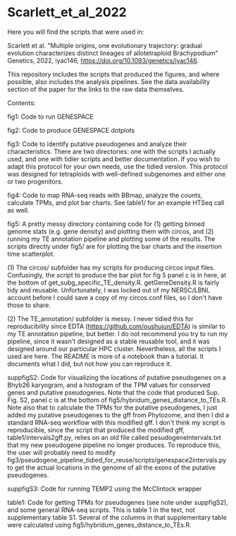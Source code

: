# Scarlett_et_al_2022
Here you will find the scripts that were used in: 

Scarlett et al. "Multiple origins, one evolutionary trajectory: gradual evolution characterizes distinct lineages of allotetraploid Brachypodium" Genetics, 2022, iyac146, https://doi.org/10.1093/genetics/iyac146. 

This repository includes the scripts that produced the figures, and where possible, also includes the analysis pipelines. See the data availability section of the paper for the links to the raw data themselves.

Contents:

fig1: Code to run GENESPACE

fig2: Code to produce GENESPACE dotplots

fig3: Code to identify putative pseudogenes and analyze their characteristics. There are two directories: one with the scripts I actually used, and one with tidier scripts and better documentation. If you wish to adapt this protocol for your own needs, use the tidied version. This protocol was designed for tetraploids with well-defined subgenomes and either one or two progenitors.

fig4: Code to map RNA-seq reads with BBmap, analyze the counts, calculate TPMs, and plot bar charts. See table1/ for an example HTSeq call as well. 

fig5: A pretty messy directory containing code for (1) getting binned genome stats (e.g. gene density) and plotting them with circos, and (2) running my TE annotation pipeline and plotting some of the results. The scripts directly under fig5/ are for plotting the bar charts and the insertion time scatterplot. 

  (1) The circos/ subfolder has my scripts for producing circos input files. Confusingly, the script to produce the bar plot for fig 5 panel c is in here, at the bottom of get_subg_specific_TE_density.R. getGeneDensity.R is fairly tidy and reusable. Unfortunately, I was locked out of my NERSC/LBNL account before I could save a copy of my circos.conf files, so I don't have those to share.
  
  (2) The TE_annotation/ subfolder is messy. I never tidied this for reproducibility since EDTA (https://github.com/oushujun/EDTA) is similar to my TE annotation pipeline, but better. I do not recommend you try to run my pipeline, since it wasn't designed as a stable reusable tool, and it was designed around our particular HPC cluster. Nevertheless, all the scripts I used are here. The README is more of a notebook than a tutorial. It documents what I did, but not how you can reproduce it. 

suppfigS2: Code for visualizing the locations of putative pseudogenes on a Bhyb26 karyogram, and a histogram of the TPM values for conserved genes and putative pseudogenes. Note that the code that produced Sup. Fig. S2, panel c is at the bottom of fig5/hybridum_genes_distance_to_TEs.R. Note also that to calculate the TPMs for the putative pseudogenes, I just added my putative pseudogenes to the gff from Phytozome, and then I did a standard RNA-seq workflow with this modified gff. I don't think my script is reproducible, since the script that produced the modified gff, table1/intervals2gff.py, relies on an old file called pesudogeneIntervals.txt that my new pseudogene pipeline no longer produces. To reproduce this, the user will probably need to modify fig3/pseudogene_pipeline_tidied_for_reuse/scripts/genespace2intervals.py to get the actual locations in the genome of all the exons of the putative pseudogenes. 

suppfigS3: Code for running TEMP2 using the McClintock wrapper

table1: Code for getting TPMs for pseudogenes (see note under suppfigS2), and some general RNA-seq scripts. This is table 1 in the text, not supplementary table S1. Several of the columns in that supplementary table were calculated using fig5/hybridum_genes_distance_to_TEs.R.
